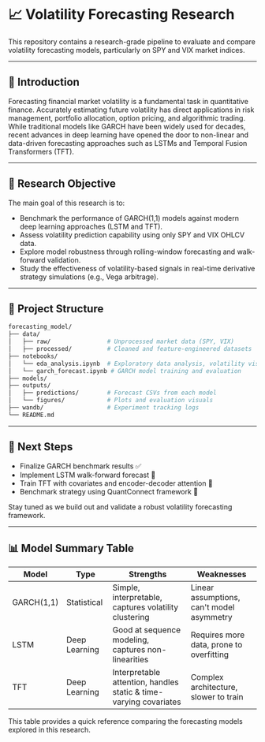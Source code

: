 # 📈 Volatility Forecasting Research

This repository contains a research-grade pipeline to evaluate and compare volatility forecasting models, particularly on SPY and VIX market indices.

---

## 🧠 Introduction

Forecasting financial market volatility is a fundamental task in quantitative finance. Accurately estimating future volatility has direct applications in risk management, portfolio allocation, option pricing, and algorithmic trading. While traditional models like GARCH have been widely used for decades, recent advances in deep learning have opened the door to non-linear and data-driven forecasting approaches such as LSTMs and Temporal Fusion Transformers (TFT).

---

## 🎯 Research Objective

The main goal of this research is to:

- Benchmark the performance of GARCH(1,1) models against modern deep learning approaches (LSTM and TFT).
- Assess volatility prediction capability using only SPY and VIX OHLCV data.
- Explore model robustness through rolling-window forecasting and walk-forward validation.
- Study the effectiveness of volatility-based signals in real-time derivative strategy simulations (e.g., Vega arbitrage).

---

## 📂 Project Structure

```bash
forecasting_model/
├── data/
│   ├── raw/                # Unprocessed market data (SPY, VIX)
│   ├── processed/          # Cleaned and feature-engineered datasets
├── notebooks/
│   └── eda_analysis.ipynb  # Exploratory data analysis, volatility visualization
│   └── garch_forecast.ipynb # GARCH model training and evaluation
├── models/
├── outputs/
│   ├── predictions/        # Forecast CSVs from each model
│   └── figures/            # Plots and evaluation visuals
├── wandb/                  # Experiment tracking logs
└── README.md
```

---

## 📌 Next Steps

- Finalize GARCH benchmark results ✅
- Implement LSTM walk-forward forecast 🔄
- Train TFT with covariates and encoder-decoder attention 🔄
- Benchmark strategy using QuantConnect framework 🔄

Stay tuned as we build out and validate a robust volatility forecasting framework.

---

## 📊 Model Summary Table

| Model      | Type         | Strengths                                        | Weaknesses                              |
|------------|--------------|--------------------------------------------------|------------------------------------------|
| GARCH(1,1) | Statistical  | Simple, interpretable, captures volatility clustering | Linear assumptions, can't model asymmetry |
| LSTM       | Deep Learning | Good at sequence modeling, captures non-linearities | Requires more data, prone to overfitting |
| TFT        | Deep Learning | Interpretable attention, handles static & time-varying covariates | Complex architecture, slower to train   |

This table provides a quick reference comparing the forecasting models explored in this research.
